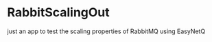 RabbitScalingOut
================

just an app to test the scaling properties of RabbitMQ using EasyNetQ
